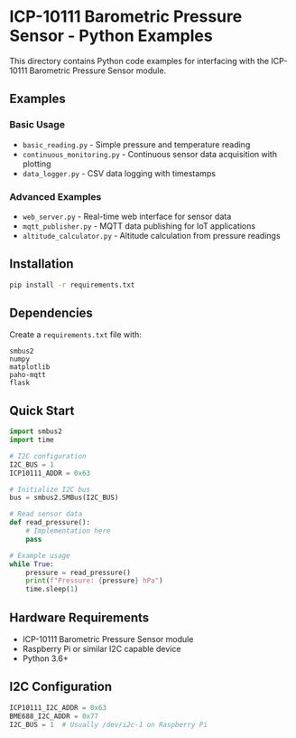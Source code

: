 # ICP-10111 Barometric Pressure Sensor - Python Examples

This directory contains Python code examples for interfacing with the ICP-10111 Barometric Pressure Sensor module.

## Examples

### Basic Usage
- `basic_reading.py` - Simple pressure and temperature reading
- `continuous_monitoring.py` - Continuous sensor data acquisition with plotting
- `data_logger.py` - CSV data logging with timestamps

### Advanced Examples
- `web_server.py` - Real-time web interface for sensor data
- `mqtt_publisher.py` - MQTT data publishing for IoT applications
- `altitude_calculator.py` - Altitude calculation from pressure readings

## Installation

```bash
pip install -r requirements.txt
```

## Dependencies

Create a `requirements.txt` file with:
```
smbus2
numpy
matplotlib
paho-mqtt
flask
```

## Quick Start

```python
import smbus2
import time

# I2C configuration
I2C_BUS = 1
ICP10111_ADDR = 0x63

# Initialize I2C bus
bus = smbus2.SMBus(I2C_BUS)

# Read sensor data
def read_pressure():
    # Implementation here
    pass

# Example usage
while True:
    pressure = read_pressure()
    print(f"Pressure: {pressure} hPa")
    time.sleep(1)
```

## Hardware Requirements

- ICP-10111 Barometric Pressure Sensor module
- Raspberry Pi or similar I2C capable device
- Python 3.6+

## I2C Configuration

```python
ICP10111_I2C_ADDR = 0x63
BME688_I2C_ADDR = 0x77
I2C_BUS = 1  # Usually /dev/i2c-1 on Raspberry Pi
```
